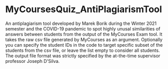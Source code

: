 # MyCoursesQuiz_AntiPlagiarismTool

An antiplagiarism tool developed by Marek Borik during the Winter 2021 semester and the COVID-19 pandemic to spot highly unusal similarities of answers between students from the output of the MyCourses Exam tool. It takes the raw csv file generated by MyCourses as an argument. Optionally you can specify the student IDs in the code to target specific subset of the students from the csv file, or leave the list empty to consider all students. The output file format was strictly specified by the at-the-time supervisor professor Joseph D'Silva.
